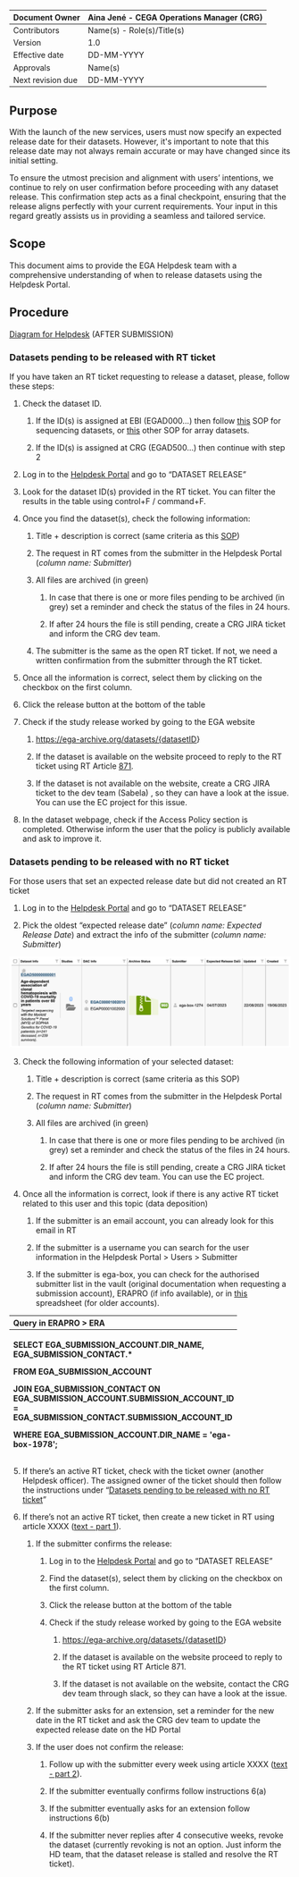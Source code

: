 | Document Owner    | Aina Jené - CEGA Operations Manager (CRG) |
|-------------------|-------------------------------------------|
| Contributors      | Name(s) - Role(s)/Title(s)                |
| Version           | 1.0                                       |
| Effective date    | DD-MM-YYYY                                |
| Approvals         | Name(s)                                   |
| Next revision due | DD-MM-YYYY                                |

## Purpose

With the launch of the new services, users must now specify an expected
release date for their datasets. However, it's important to note that
this release date may not always remain accurate or may have changed
since its initial setting.

To ensure the utmost precision and alignment with users’ intentions, we
continue to rely on user confirmation before proceeding with any dataset
release. This confirmation step acts as a final checkpoint, ensuring
that the release aligns perfectly with your current requirements. Your
input in this regard greatly assists us in providing a seamless and
tailored service.

## Scope

This document aims to provide the EGA Helpdesk team with a comprehensive
understanding of when to release datasets using the Helpdesk Portal.

## Procedure

[<u>Diagram for
Helpdesk</u>](https://drive.google.com/file/d/1OYnr_b3QX-0_rKjbQm2WbAN4u5qg8o0T/view?usp=sharing)
(AFTER SUBMISSION)

### Datasets pending to be released with RT ticket

If you have taken an RT ticket requesting to release a dataset, please,
follow these steps:

1.  Check the dataset ID.

    1.  If the ID(s) is assigned at EBI (EGAD000…) then follow
        [<u>this</u>](https://docs.google.com/document/d/14BQMKyurAc72koA4UHzJmJ4WP2HL3Y8wdTPjtcICbfM/edit?usp=sharing)
        SOP for sequencing datasets, or
        [<u>this</u>](https://docs.google.com/document/d/1i0oXBRseLXL2IgHh_5NzwFLLGguvbEcQCMh7zuZ6rZk/edit?usp=sharing)
        other SOP for array datasets.

    2.  If the ID(s) is assigned at CRG (EGAD500…) then continue with
        step 2

2.  Log in to the [<u>Helpdesk
    Portal</u>](http://helpdesk.ega-archive.org) and go to “DATASET
    RELEASE”

3.  Look for the dataset ID(s) provided in the RT ticket. You can filter
    the results in the table using control+F / command+F.

4.  Once you find the dataset(s), check the following information:

    1.  Title + description is correct (same criteria as this
        [<u>SOP</u>](https://docs.google.com/document/d/1xXJGkQ36XRmR5qAI0hzljx4tS1PKri-FwRF7ufF46Mg/edit#heading=h.cb4gumpcyhfg))

    2.  The request in RT comes from the submitter in the Helpdesk
        Portal (*column name: Submitter*)

    3.  All files are archived (in green)

        1.  In case that there is one or more files pending to be
            archived (in grey) set a reminder and check the status of
            the files in 24 hours.

        2.  If after 24 hours the file is still pending, create a CRG
            JIRA ticket and inform the CRG dev team.

    4.  The submitter is the same as the open RT ticket. If not, we need
        a written confirmation from the submitter through the RT ticket.

5.  Once all the information is correct, select them by clicking on the
    checkbox on the first column.

6.  Click the release button at the bottom of the table

7.  Check if the study release worked by going to the EGA website

    1.  [<u>https://ega-archive.org/datasets/{datasetID</u>](https://ega-archive.org/datasets/%7BdatasetID)}
        <span class="mark"></span>

    2.  If the dataset is available on the website proceed to reply to
        the RT ticket using RT Article
        [<u>871</u>](https://helpdesk.ebi.ac.uk/Articles/Article/Display.html?id=871).

    3.  If the dataset is not available on the website, create a CRG
        JIRA ticket to the dev team (Sabela) , so they can have a look
        at the issue. You can use the EC project for this issue.

8.  In the dataset webpage, check if the Access Policy section is
    completed. Otherwise inform the user that the policy is publicly
    available and ask to improve it.

### Datasets pending to be released with no RT ticket

For those users that set an expected release date but did not created an
RT ticket

1.  Log in to the [<u>Helpdesk
    Portal</u>](http://helpdesk.ega-archive.org) and go to “DATASET
    RELEASE”

2.  Pick the oldest “expected release date” (*column name: Expected
    Release Date*) and extract the info of the submitter (*column name:
    Submitter*)

![ ](../docs/images/FEGA-SOP0005_image_1.png)

3.  Check the following information of your selected dataset:

    1.  Title + description is correct (same criteria as this SOP)

    2.  The request in RT comes from the submitter in the Helpdesk
        Portal (*column name: Submitter*)

    3.  All files are archived (in green)

        1.  In case that there is one or more files pending to be
            archived (in grey) set a reminder and check the status of
            the files in 24 hours.

        2.  If after 24 hours the file is still pending, create a CRG
            JIRA ticket and inform the CRG dev team. You can use the EC
            project.

4.  Once all the information is correct, look if there is any active RT
    ticket related to this user and this topic (data deposition)

    1.  If the submitter is an email account, you can already look for
        this email in RT

    2.  If the submitter is a username you can search for the user
        information in the Helpdesk Portal \> Users \> Submitter

    3.  If the submitter is ega-box, you can check for the authorised
        submitter list in the vault (original documentation when
        requesting a submission account), ERAPRO (if info available), or
        in
        [<u>this</u>](https://docs.google.com/spreadsheets/d/188B7iiR_GQA0g55R_aHQOQkulBJnbG05/edit?usp=sharing&ouid=111259446040118372187&rtpof=true&sd=true)
        spreadsheet (for older accounts).

<table style="width:81%;">
<colgroup>
<col style="width: 81%" />
</colgroup>
<thead>
<tr>
<th style="text-align: left;">Query in ERAPRO &gt; ERA</th>
</tr>
<tr>
<th style="text-align: left;"><p>SELECT EGA_SUBMISSION_ACCOUNT.DIR_NAME,
EGA_SUBMISSION_CONTACT.*</p>
<p>FROM EGA_SUBMISSION_ACCOUNT</p>
<p>JOIN EGA_SUBMISSION_CONTACT ON
EGA_SUBMISSION_ACCOUNT.SUBMISSION_ACCOUNT_ID =
EGA_SUBMISSION_CONTACT.SUBMISSION_ACCOUNT_ID</p>
<p>WHERE EGA_SUBMISSION_ACCOUNT.DIR_NAME = 'ega-box-1978';</p></th>
</tr>
</thead>
<tbody>
</tbody>
</table>

5.  If there’s an active RT ticket, check with the ticket owner (another
    Helpdesk officer). The assigned owner of the ticket should then
    follow the instructions under “[<u>Datasets pending to be released
    with no RT
    ticket</u>](#datasets-pending-to-be-released-with-rt-ticket)”

6.  If there’s not an active RT ticket, then create a new ticket in RT
    using article XXXX ([<u>text - part
    1</u>](https://docs.google.com/document/d/1amo_iaLjNw-9sxMS_ByATRe6ZYR3j-s4hns8W1Tw6hI/edit?usp=sharing)).

    1.  If the submitter confirms the release:

        1.  Log in to the [<u>Helpdesk
            Portal</u>](http://helpdesk.ega-archive.org) and go to
            “DATASET RELEASE”

        2.  Find the dataset(s), select them by clicking on the checkbox
            on the first column.

        3.  Click the release button at the bottom of the table

        4.  Check if the study release worked by going to the EGA
            website

            1.  [<u>https://ega-archive.org/datasets/{datasetID</u>](https://ega-archive.org/datasets/%7BdatasetID)}

            2.  If the dataset is available on the website proceed to
                reply to the RT ticket using RT Article 871.

            3.  If the dataset is not available on the website, contact
                the CRG dev team through slack, so they can have a look
                at the issue.

    2.  If the submitter asks for an extension, set a reminder for the
        new date in the RT ticket and ask the CRG dev team to update the
        expected release date on the HD Portal

    3.  If the user does not confirm the release:

        1.  Follow up with the submitter every week using article XXXX
            ([<u>text - part
            2</u>](https://docs.google.com/document/d/1amo_iaLjNw-9sxMS_ByATRe6ZYR3j-s4hns8W1Tw6hI/edit?usp=sharing)).

        2.  If the submitter eventually confirms follow instructions
            6(a)

        3.  If the submitter eventually asks for an extension follow
            instructions 6(b)

        4.  If the submitter never replies after 4 consecutive weeks,
            revoke the dataset (currently revoking is not an option.
            Just inform the HD team, that the dataset release is stalled
            and resolve the RT ticket).
